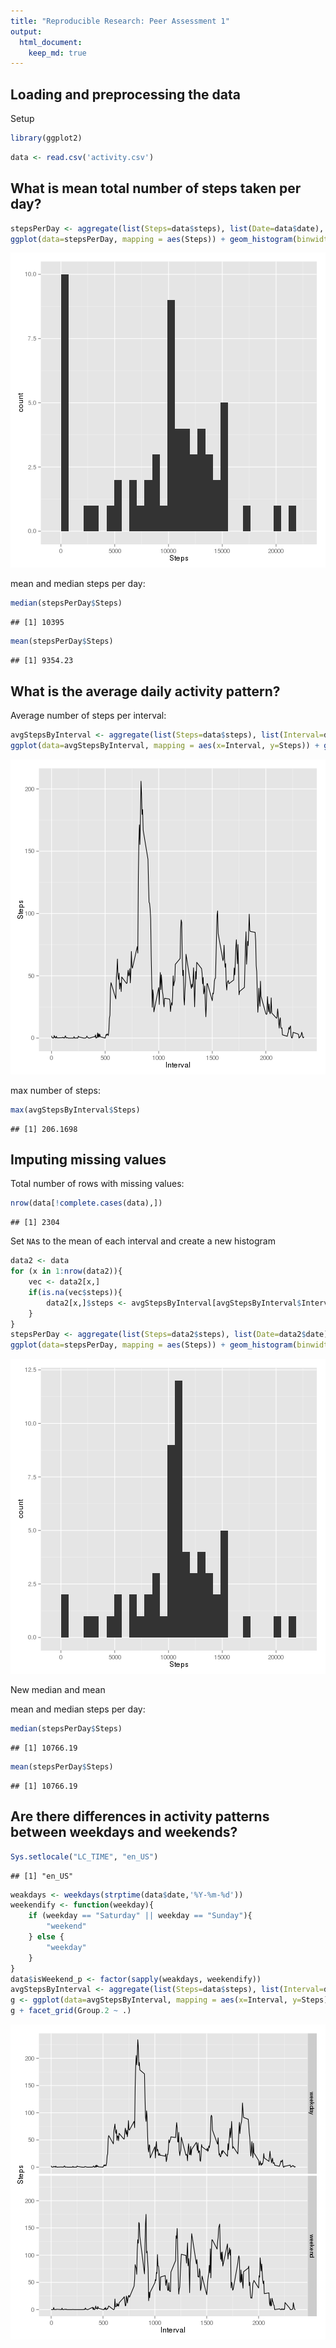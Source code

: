 ```yaml
---
title: "Reproducible Research: Peer Assessment 1"
output:
  html_document:
    keep_md: true
---
```



## Loading and preprocessing the data

Setup


```r
library(ggplot2)
```


```r
data <- read.csv('activity.csv')
```

## What is mean total number of steps taken per day?


```r
stepsPerDay <- aggregate(list(Steps=data$steps), list(Date=data$date), sum, na.rm = T)
ggplot(data=stepsPerDay, mapping = aes(Steps)) + geom_histogram(binwidth=706)
```

![plot of chunk totalNumberOfSteps](figure/totalNumberOfSteps-1.png) 

mean and median steps per day:


```r
median(stepsPerDay$Steps)
```

```
## [1] 10395
```

```r
mean(stepsPerDay$Steps)
```

```
## [1] 9354.23
```

## What is the average daily activity pattern?

Average number of steps per interval:


```r
avgStepsByInterval <- aggregate(list(Steps=data$steps), list(Interval=data$interval), mean, na.rm = T)
ggplot(data=avgStepsByInterval, mapping = aes(x=Interval, y=Steps)) + geom_line()
```

![plot of chunk stepsByInterval](figure/stepsByInterval-1.png) 

max number of steps:


```r
max(avgStepsByInterval$Steps)
```

```
## [1] 206.1698
```

## Imputing missing values

Total number of rows with missing values:


```r
nrow(data[!complete.cases(data),])
```

```
## [1] 2304
```

Set `NA`s to the mean of each interval and create a new histogram


```r
data2 <- data
for (x in 1:nrow(data2)){
    vec <- data2[x,]
    if(is.na(vec$steps)){
        data2[x,]$steps <- avgStepsByInterval[avgStepsByInterval$Interval == vec$interval,]$Steps
    }
}
stepsPerDay <- aggregate(list(Steps=data2$steps), list(Date=data2$date), sum, na.rm = T)
ggplot(data=stepsPerDay, mapping = aes(Steps)) + geom_histogram(binwidth=706)
```

![plot of chunk unnamed-chunk-5](figure/unnamed-chunk-5-1.png) 

New median and mean

mean and median steps per day:


```r
median(stepsPerDay$Steps)
```

```
## [1] 10766.19
```

```r
mean(stepsPerDay$Steps)
```

```
## [1] 10766.19
```

## Are there differences in activity patterns between weekdays and weekends?


```r
Sys.setlocale("LC_TIME", "en_US")
```

```
## [1] "en_US"
```

```r
weakdays <- weekdays(strptime(data$date,'%Y-%m-%d'))
weekendify <- function(weekday){
    if (weekday == "Saturday" || weekday == "Sunday"){
        "weekend"
    } else {
        "weekday"
    }
}
data$isWeekend_p <- factor(sapply(weakdays, weekendify))
avgStepsByInterval <- aggregate(list(Steps=data$steps), list(Interval=data$interval, data$isWeekend_p), mean, na.rm = T)
g <- ggplot(data=avgStepsByInterval, mapping = aes(x=Interval, y=Steps)) + geom_line()
g + facet_grid(Group.2 ~ .)
```

![plot of chunk unnamed-chunk-7](figure/unnamed-chunk-7-1.png) 

